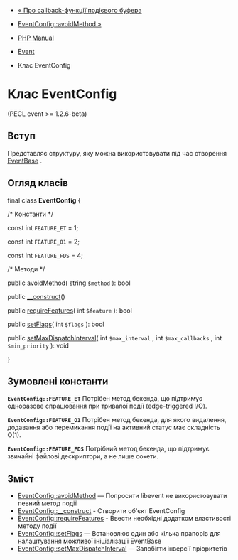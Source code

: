 - [« Про callback-функції подієвого буфера](eventbufferevent.about.callbacks.md)
- [EventConfig::avoidMethod »](eventconfig.avoidmethod.md)

- [PHP Manual](index.md)
- [Event](book.event.md)
- Клас EventConfig

# Клас EventConfig

(PECL event \>= 1.2.6-beta)

## Вступ

Представляє структуру, яку можна використовувати під час створення
[EventBase](class.eventbase.md) .

## Огляд класів

final class **EventConfig** {

/\* Константи \*/

const int `FEATURE_ET` = 1;

const int `FEATURE_O1` = 2;

const int `FEATURE_FDS` = 4;

/\* Методи \*/

public [avoidMethod](eventconfig.avoidmethod.md)( string `$method` ):
bool

public [\_\_construct](eventconfig.construct.md)()

public [requireFeatures](eventconfig.requirefeatures.md)( int
`$feature` ): bool

public [setFlags](eventconfig.setflags.md)( int `$flags` ): bool

public
[setMaxDispatchInterval](eventconfig.setmaxdispatchinterval.md)( int
`$max_interval` , int `$max_callbacks` , int `$min_priority` ): void

}

## Зумовлені константи

**`EventConfig::FEATURE_ET`**
Потрібен метод бекенда, що підтримує одноразове спрацювання при
тривалої події (edge-triggered I/O).

**`EventConfig::FEATURE_O1`**
Потрібен метод бекенда, для якого видалення, додавання або
перемикання події на активний статус має складність O(1).

**`EventConfig::FEATURE_FDS`**
Потрібний метод бекенда, що підтримує звичайні файлові дескриптори, а
не лише сокети.

## Зміст

- [EventConfig::avoidMethod](eventconfig.avoidmethod.md) — Попросити
libevent не використовувати певний метод події
- [EventConfig::\_\_construct](eventconfig.construct.md) - Створити
об'єкт EventConfig
- [EventConfig::requireFeatures](eventconfig.requirefeatures.md) -
Ввести необхідні додатком властивості методу події
- [EventConfig::setFlags](eventconfig.setflags.md) — Встановлює
один або кілька прапорів для налаштування можливої ініціалізації
EventBase
- [EventConfig::setMaxDispatchInterval](eventconfig.setmaxdispatchinterval.md)
— Запобігти інверсії пріоритетів
